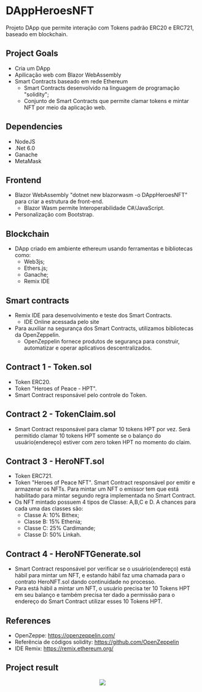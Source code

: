 # DAppHeroesNFT
 Projeto DApp que permite interação com Tokens padrão ERC20 e ERC721, baseado em blockchain.

## Project Goals
- Cria um DApp
- Apilicação web com Blazor WebAssembly
- Smart Contracts baseado em rede Ethereum
    - Smart Contracts desenvolvido na linguagem de programação "solidity";
    - Conjunto de Smart Contracts que permite clamar tokens e mintar NFT por meio da aplicação web.

## Dependencies
- NodeJS
- .Net 6.0 
- Ganache
- MetaMask

## Frontend
- Blazor WebAssembly "dotnet new blazorwasm -o DAppHeroesNFT" para criar a estrutura de front-end.
    - Blazor Wasm permite Interoperabilidade C#/JavaScript.
- Personalização com Bootstrap.

## Blockchain
- DApp criado em ambiente ethereum usando ferramentas e bibliotecas como:
    - Web3js;
    - Ethers.js;
    - Ganache;
    - Remix IDE

## Smart contracts
- Remix IDE para desenvolvimento e teste dos Smart Contracts.
    - IDE Online acessada pelo site 
- Para auxiliar na segurança dos Smart Contracts, utilizamos bibliotecas da OpenZeppelin.
    - OpenZeppelin fornece produtos de segurança para construir, automatizar e operar aplicativos descentralizados. 

## Contract 1 - Token.sol
- Token ERC20.
- Token "Heroes of Peace - HPT".
- Smart Contract responsável pelo controle do Token.
 

## Contract 2 - TokenClaim.sol
- Smart Contract responsável para clamar 10 tokens HPT por vez. Será permitido clamar 10 tokens HPT somente se o balanço do usuário(endereço) estiver com zero token HPT no momento do claim.

## Contract 3 - HeroNFT.sol
- Token ERC721.
- Token "Heroes of Peace NFT". Smart Contract responsável por emitir e armazenar os NFTs. Para mintar um NFT o emissor tem que está habilitado para mintar segundo regra implementada no Smart Contract.
- Os NFT mintado possuem 4 tipos de Classe: A,B,C e D. A chances para cada uma das classes são:
    - Classe A: 10% Bithex;
    - Classe B: 15% Ethenia;
    - Classe C: 25% Cardimande;
    - Classe D: 50% Linkah.

## Contract 4 - HeroNFTGenerate.sol
- Smart Contract responsável por verificar se o usuário(endereço) está hábil para mintar um NFT, e estando hábil faz uma chamada para o contrato HeroNFT.sol dando continuidade no processo.
- Para está hábil a mintar um NFT, o usuário precisa ter 10 Tokens HPT em seu balanço e também precisa ter dado a permissão para o endereço do Smart Contract utilizar esses 10 Tokens HPT.

## References
- OpenZeppe: https://openzeppelin.com/
- Referência de códigos solidity: https://github.com/OpenZeppelin
- IDE Remix: https://remix.ethereum.org/

## Project result
<p align="center">
    <img src="assets/to_readme/videoDApp.gif" />
</p>
